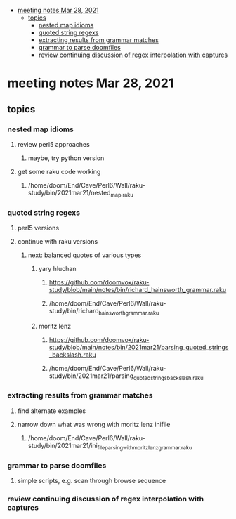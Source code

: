 - [meeting notes Mar 28, 2021](#org1f6b117)
  - [topics](#orgbac37dc)
    - [nested map idioms](#org64f13dc)
    - [quoted string regexs](#org18fb855)
    - [extracting results from grammar matches](#org421aeff)
    - [grammar to parse doomfiles](#org9d70411)
    - [review continuing discussion of regex interpolation with captures](#orga90c8d3)


<a id="org1f6b117"></a>

# meeting notes Mar 28, 2021


<a id="orgbac37dc"></a>

## topics


<a id="org64f13dc"></a>

### nested map idioms

1.  review perl5 approaches

    1.  maybe, try python version

2.  get some raku code working

    1.  /home/doom/End/Cave/Perl6/Wall/raku-study/bin/2021mar21/nested<sub>map.raku</sub>


<a id="org18fb855"></a>

### quoted string regexs

1.  perl5 versions

2.  continue with raku versions

    1.  next: balanced quotes of various types
    
        1.  yary hluchan
        
            1.  <https://github.com/doomvox/raku-study/blob/main/notes/bin/richard_hainsworth_grammar.raku>
            
            2.  /home/doom/End/Cave/Perl6/Wall/raku-study/bin/richard<sub>hainsworth</sub><sub>grammar.raku</sub>
        
        2.  moritz lenz
        
            1.  <https://github.com/doomvox/raku-study/blob/main/notes/bin/2021mar21/parsing_quoted_strings_backslash.raku>
            
            2.  /home/doom/End/Cave/Perl6/Wall/raku-study/bin/2021mar21/parsing<sub>quoted</sub><sub>strings</sub><sub>backslash.raku</sub>


<a id="org421aeff"></a>

### extracting results from grammar matches

1.  find alternate examples

2.  narrow down what was wrong with moritz lenz inifile

    1.  /home/doom/End/Cave/Perl6/Wall/raku-study/bin/2021mar21/ini<sub>file</sub><sub>parsing</sub><sub>with</sub><sub>moritz</sub><sub>lenz</sub><sub>grammar.raku</sub>


<a id="org9d70411"></a>

### grammar to parse doomfiles

1.  simple scripts, e.g. scan through browse sequence


<a id="orga90c8d3"></a>

### review continuing discussion of regex interpolation with captures
